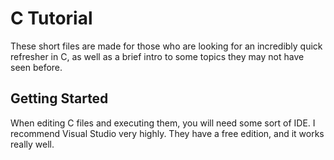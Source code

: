 # C Tutorial
These short files are made for those who are looking for an incredibly
quick refresher in C, as well as a brief intro to some topics they
may not have seen before.

## Getting Started
When editing C files and executing them, you will need some sort of IDE. I
recommend Visual Studio very highly. They have a free edition, and it works
really well.

